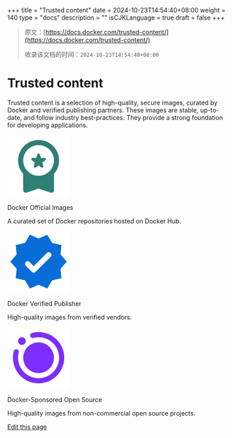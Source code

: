 +++
title = "Trusted content"
date = 2024-10-23T14:54:40+08:00
weight = 140
type = "docs"
description = ""
isCJKLanguage = true
draft = false
+++

> 原文：[https://docs.docker.com/trusted-content/](https://docs.docker.com/trusted-content/)
>
> 收录该文档的时间：`2024-10-23T14:54:40+08:00`

# Trusted content

Trusted content is a selection of high-quality, secure images, curated by Docker and verified publishing partners. These images are stable, up-to-date, and follow industry best-practices. They provide a strong foundation for developing applications.

![img](_index_img/doi-icon.svg)

Docker Official Images

A curated set of Docker repositories hosted on Docker Hub.

![img](_index_img/dvp-icon.svg)

Docker Verified Publisher

High-quality images from verified vendors.

![img](_index_img/dsos-icon.svg)

Docker-Sponsored Open Source

High-quality images from non-commercial open source projects.

[Edit this page](https://github.com/docker/docs/edit/main/content/manuals/trusted-content/_index.md)
